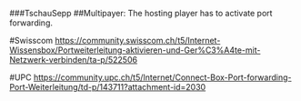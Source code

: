 ###TschauSepp
##Multipayer:
The hosting player has to activate port forwarding.

#Swisscom
https://community.swisscom.ch/t5/Internet-Wissensbox/Portweiterleitung-aktivieren-und-Ger%C3%A4te-mit-Netzwerk-verbinden/ta-p/522506

#UPC
https://community.upc.ch/t5/Internet/Connect-Box-Port-forwarding-Port-Weiterleitung/td-p/143711?attachment-id=2030
